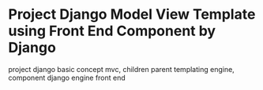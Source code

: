 # Project Django Model View Template using Front End Component by Django

project django basic concept mvc, children parent templating engine, component django engine front end
